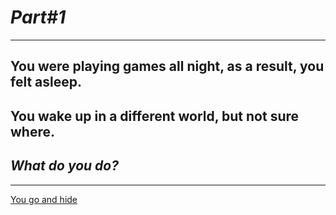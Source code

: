 # *Part#1*

---

## You were playing games all night, as a result, you felt asleep.
## You wake up in a different world, but not sure where.
## _What do you do?_

---

[You go and hide](choice1a/scene1a.md)